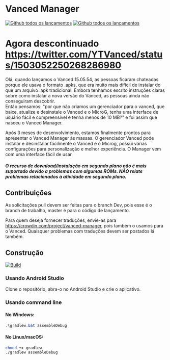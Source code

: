 # Vanced Manager
[![Github todos os lançamentos](https://img.shields.io/github/downloads/YTVanced/VancedManager/total.svg?style=for-the-badge)](https://github.com/YTVanced/VancedManager/releases/latest) [![Github todos os lançamentos](https://img.shields.io/github/release/YTVanced/VancedManager.svg?style=for-the-badge)](https://github.com/YTVanced/VancedManager/releases/latest)

# **Agora descontinuado https://twitter.com/YTVanced/status/1503052250268286980**

Olá, quando lançamos o Vanced 15.05.54, as pessoas ficaram chateadas porque ele usava o formato .apks, que era muito mais difícil de instalar do que um arquivo .apk tradicional. Embora tenhamos escrito instruções claras sobre como instalar a nova versão do Vanced, as pessoas ainda não conseguiram descobrir.  
Então pensamos: "por que não criamos um gerenciador para o vanced, que baixe, atualize e desinstale o Vanced e o MicroG, tenha uma interface de usuário fácil e compreensível e tenha menos de 10 MB?" e foi assim que nasceu o Vanced Manager.  
  
Após 3 meses de desenvolvimento, estamos finalmente prontos para apresentar o Vanced Manager às massas. O gerenciador Vanced pode instalar e desinstalar facilmente o Vanced e o Microg, possui várias configurações para personalização e melhor experiência. O Manager vem com uma interface fácil de usar

##### O recurso de download/instalação em segundo plano não é mais suportado devido a problemas com algumas ROMs. NÃO relate problemas relacionados à atividade em segundo plano.

## Contribuições
As solicitações pull devem ser feitas para o branch Dev, pois esse é o branch de trabalho, master é para o código de lançamento.

Para quem deseja fornecer traduções, envie-as para https://crowdin.com/project/vanced-manager, pois também o usamos para o Vanced. Quaisquer problemas com traduções devem ser postados lá também.

## Construção

<div>

[![Build](https://github.com/YTVanced/VancedManager/actions/workflows/debug.yml/badge.svg?branch=dev)](https://github.com/YTVanced/VancedManager/actions/workflows/debug.yml)

</div>

### Usando Android Studio
Clone o repositório, abra-o no Android Studio e crie o aplicativo.

### Usando command line
#### No Windows:
```powershell
.\gradlew.bat assembleDebug
```
#### No Linux/macOS:
```bash
chmod +x gradlew
./gradlew assembleDebug
```
